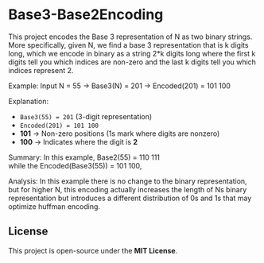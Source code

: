 # Base3-Base2Encoding
This project encodes the Base 3 representation of N as two binary strings.
More specifically, given N,  we find a base 3 representation that is k digits long, which we encode in binary as a string 2*k digits long where the first k digits tell you which indices are non-zero and the last k digits tell you which indices represent 2.

Example: Input N = 55 -> Base3(N) = 201 -> Encoded(201) = 101 100

Explanation:  
- `Base3(55) = 201` (3-digit representation)  
- `Encoded(201) = 101 100`  
- **101** → Non-zero positions (1s mark where digits are nonzero)  
- **100** → Indicates where the digit is **2**

Summary:
In this example, Base2(55) = 110 111   
while the Encoded(Base3(55)) = 101 100,

Analysis:
In this example there is no change to the binary representation, but for higher N, this encoding actually increases the length of Ns binary representation but introduces a different distribution of 0s and 1s that may optimize huffman encoding.

  
## License  
This project is open-source under the **MIT License**.
